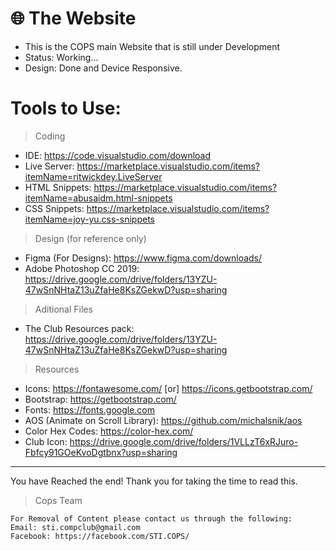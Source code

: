 # 🌐 The Website
- This is the COPS main Website that is still under Development
- Status: Working...
- Design: Done and Device Responsive.
# Tools to Use: 

> Coding
- IDE: https://code.visualstudio.com/download
- Live Server: https://marketplace.visualstudio.com/items?itemName=ritwickdey.LiveServer
- HTML Snippets: https://marketplace.visualstudio.com/items?itemName=abusaidm.html-snippets
- CSS Snippets: https://marketplace.visualstudio.com/items?itemName=joy-yu.css-snippets
> Design (for reference only)
- Figma (For Designs): https://www.figma.com/downloads/
- Adobe Photoshop CC 2019: https://drive.google.com/drive/folders/13YZU-47wSnNHtaZ13uZfaHe8KsZGekwD?usp=sharing
> Aditional Files
- The Club Resources pack: https://drive.google.com/drive/folders/13YZU-47wSnNHtaZ13uZfaHe8KsZGekwD?usp=sharing

> Resources
- Icons: https://fontawesome.com/ [or] https://icons.getbootstrap.com/
- Bootstrap: https://getbootstrap.com/
- Fonts: https://fonts.google.com
- AOS (Animate on Scroll Library): https://github.com/michalsnik/aos
- Color Hex Codes: https://color-hex.com/ 
- Club Icon: https://drive.google.com/drive/folders/1VLLzT6xRJuro-Fbfcy91GOeKvoDgtbnx?usp=sharing



-----------------------------------------------------------------------------------------------------------------------------------------------------------
You have Reached the end! Thank you for taking the time to read this.
> Cops Team

```
For Removal of Content please contact us through the following:
Email: sti.compclub@gmail.com
Facebook: https://facebook.com/STI.COPS/
```
